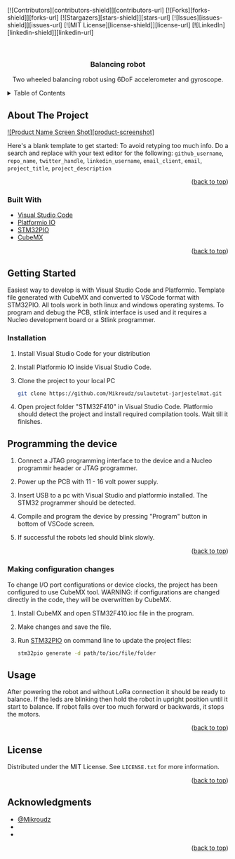 
[![Contributors][contributors-shield]][contributors-url]
[![Forks][forks-shield]][forks-url]
[![Stargazers][stars-shield]][stars-url]
[![Issues][issues-shield]][issues-url]
[![MIT License][license-shield]][license-url]
[![LinkedIn][linkedin-shield]][linkedin-url]



<!-- PROJECT LOGO -->
<br />
<div align="center">

<h3 align="center">Balancing robot</h3>

  <p align="center">
    Two wheeled balancing robot using 6DoF accelerometer and gyroscope.
  </p>
</div>



<!-- TABLE OF CONTENTS -->
<details>
  <summary>Table of Contents</summary>
  <ol>
    <li>
      <a href="#about-the-project">About The Project</a>
      <ul>
        <li><a href="#built-with">Built With</a></li>
      </ul>
    </li>
    <li>
      <a href="#getting-started">Getting Started</a>
      <ul>
        <li><a href="#prerequisites">Prerequisites</a></li>
        <li><a href="#installation">Installation</a></li>
      </ul>
    </li>
    <li><a href="#usage">Usage</a></li>
    <li><a href="#roadmap">Roadmap</a></li>
    <li><a href="#contributing">Contributing</a></li>
    <li><a href="#license">License</a></li>
    <li><a href="#contact">Contact</a></li>
    <li><a href="#acknowledgments">Acknowledgments</a></li>
  </ol>
</details>



<!-- ABOUT THE PROJECT -->
## About The Project

[![Product Name Screen Shot][product-screenshot]](https://example.com)

Here's a blank template to get started: To avoid retyping too much info. Do a search and replace with your text editor for the following: `github_username`, `repo_name`, `twitter_handle`, `linkedin_username`, `email_client`, `email`, `project_title`, `project_description`

<p align="right">(<a href="#top">back to top</a>)</p>



### Built With

* [Visual Studio Code](https://code.visualstudio.com/)
* [Platformio IO](https://platformio.org/)
* [STM32PIO](https://github.com/ussserrr/stm32pio)
* [CubeMX](https://www.st.com/en/development-tools/stm32cubemx.html)

<p align="right">(<a href="#top">back to top</a>)</p>



<!-- GETTING STARTED -->
## Getting Started

Easiest way to develop is with Visual Studio Code and Platformio. Template file generated with CubeMX and converted to VSCode format with STM32PIO. All tools work in both linux and windows operating systems. To program and debug the PCB, stlink interface is used and it requires a Nucleo development board or a Stlink programmer.


### Installation

1. Install Visual Studio Code for your distribution

2. Install Platformio IO inside Visual Studio Code.

3. Clone the project to your local PC
   ```sh
   git clone https://github.com/Mikroudz/sulautetut-jarjestelmat.git
   ```
4. Open project folder "STM32F410" in Visual Studio Code. Platformio should detect the project and install required compilation tools. Wait till it finishes.

## Programming the device
1. Connect a JTAG programming interface to the device and a Nucleo programmir header or JTAG programmer.

2. Power up the PCB with 11 - 16 volt power supply.

3. Insert USB to a pc with Visual Studio and platformio installed. The STM32 programmer should be detected.

4. Compile and program the device by pressing "Program" button in bottom of VSCode screen.

5. If successful the robots led should blink slowly.

<p align="right">(<a href="#top">back to top</a>)</p>

### Making configuration changes

To change I/O port configurations or device clocks, the project has been configured to use CubeMX tool. 
WARNING: if configurations are changed directly in the code, they will be overwritten by CubeMX.

1. Install CubeMX and open STM32F410.ioc file in the program.

2. Make changes and save the file.

3. Run [STM32PIO](https://github.com/ussserrr/stm32pio) on command line to update the project files:
   ```sh
   stm32pio generate -d path/to/ioc/file/folder
   ```

<!-- USAGE EXAMPLES -->
## Usage

After powering the robot and without LoRa connection it should be ready to balance. If the leds are blinking then hold the robot in upright position until it start to balance. If robot falls over too much forward or backwards, it stops the motors. 

<p align="right">(<a href="#top">back to top</a>)</p>



<!-- LICENSE -->
## License

Distributed under the MIT License. See `LICENSE.txt` for more information.

<p align="right">(<a href="#top">back to top</a>)</p>





<!-- ACKNOWLEDGMENTS -->
## Acknowledgments

* [@Mikroudz]()
* []()
* []()

<p align="right">(<a href="#top">back to top</a>)</p>
